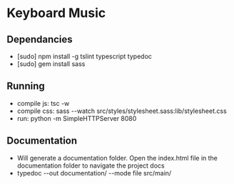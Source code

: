 # Keyboard Music

## Dependancies
- [sudo] npm install -g tslint typescript typedoc
- [sudo] gem install sass

## Running
- compile js: tsc -w
- compile css: sass --watch src/styles/stylesheet.sass:lib/stylesheet.css
- run: python -m SimpleHTTPServer 8080

## Documentation
- Will generate a documentation folder. Open the index.html file in the documentation folder to navigate the project docs
- typedoc --out documentation/ --mode file src/main/
